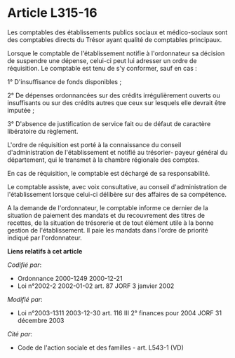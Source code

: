 # Article L315-16

Les comptables des établissements publics sociaux et médico-sociaux sont des comptables directs du Trésor ayant qualité de
comptables principaux.

Lorsque le comptable de l'établissement notifie à l'ordonnateur sa décision de suspendre une dépense, celui-ci peut lui
adresser un ordre de réquisition. Le comptable est tenu de s'y conformer, sauf en cas :

1° D'insuffisance de fonds disponibles ;

2° De dépenses ordonnancées sur des crédits irrégulièrement ouverts ou insuffisants ou sur des crédits autres que ceux sur
lesquels elle devrait être imputée ;

3° D'absence de justification de service fait ou de défaut de caractère libératoire du règlement.

L'ordre de réquisition est porté à la connaissance du conseil d'administration de l'établissement et notifié au trésorier-
payeur général du département, qui le transmet à la chambre régionale des comptes.

En cas de réquisition, le comptable est déchargé de sa responsabilité.

Le comptable assiste, avec voix consultative, au conseil d'administration de l'établissement lorsque celui-ci délibère sur
des affaires de sa compétence.

A la demande de l'ordonnateur, le comptable informe ce dernier de la situation de paiement des mandats et du recouvrement des
titres de recettes, de la situation de trésorerie et de tout élément utile à la bonne gestion de l'établissement. Il paie les
mandats dans l'ordre de priorité indiqué par l'ordonnateur.

**Liens relatifs à cet article**

_Codifié par_:

  - Ordonnance 2000-1249 2000-12-21
  - Loi n°2002-2 2002-01-02 art. 87 JORF 3 janvier 2002

_Modifié par_:

  - Loi n°2003-1311 2003-12-30 art. 116 III 2° finances pour 2004 JORF 31 décembre 2003

_Cité par_:

  - Code de l'action sociale et des familles - art. L543-1 (VD)

